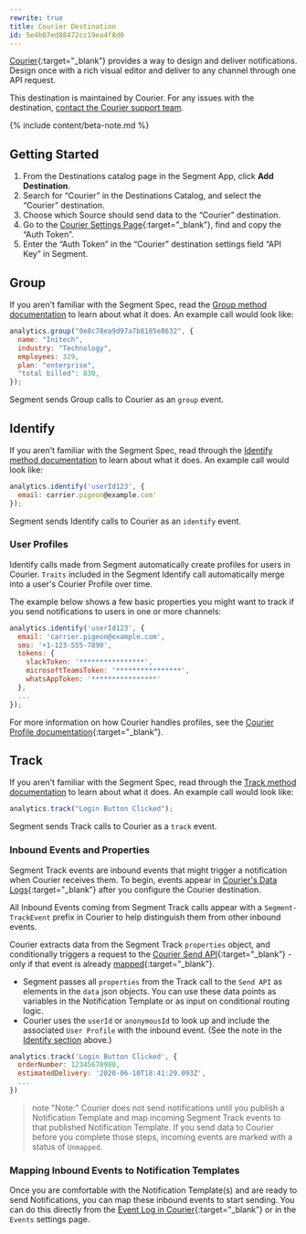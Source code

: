 ```yaml
---
rewrite: true
title: Courier Destination
id: 5e4b07ed88472cc19ea4f8d0
---
```


[Courier](https://courier.com?utm_source=segmentio&utm_medium=docs&utm_campaign=partners){:target="_blank”} provides a way to design and deliver notifications. Design once with a rich visual editor and deliver to any channel through one API request.

This destination is maintained by Courier. For any issues with the destination, [contact the Courier support team](mailto:support@courier.com).

{% include content/beta-note.md %}

## Getting Started

1. From the Destinations catalog page in the Segment App, click **Add Destination**.
2. Search for “Courier” in the Destinations Catalog, and select the “Courier” destination.
3. Choose which Source should send data to the “Courier” destination.
4. Go to the [Courier Settings Page](https://app.courier.com/settings){:target="_blank”}, find and copy the “Auth Token”.
5. Enter the “Auth Token” in the “Courier” destination settings field “API Key” in Segment.

## Group

If you aren't familiar with the Segment Spec, read the [Group method documentation](/docs/connections/spec/group/) to learn about what it does. An example call would look like:

```js
analytics.group("0e8c78ea9d97a7b8185e8632", {
  name: "Initech",
  industry: "Technology",
  employees: 329,
  plan: "enterprise",
  "total billed": 830,
});
```

Segment sends Group calls to Courier as an `group` event.

## Identify

If you aren't familiar with the Segment Spec, read through the [Identify method documentation](/docs/connections/spec/identify/) to learn about what it does. An example call would look like:

```js
analytics.identify('userId123', {
  email: carrier.pigeon@example.com'
});
```

Segment sends Identify calls to Courier as an `identify` event.

### User Profiles

Identify calls made from Segment automatically create profiles for users in Courier. `Traits` included in the Segment Identify call automatically merge into a user's Courier Profile over time.

The example below shows a few basic properties you might want to track if you send notifications to users in one or more channels:

```js
analytics.identify('userId123', {
  email: 'carrier.pigeon@example.com',
  sms: '+1-123-555-7890',
  tokens: {
    slackToken: '****************',
    microsoftTeamsToken: '****************',
    whatsAppToken: '****************'
  },
  ...
});
```

For more information on how Courier handles profiles, see the [Courier Profile documentation](https://docs.courier.com/reference/profiles-api?utm_source=segmentio&utm_medium=docs&utm_campaign=partners){:target="_blank”}.

## Track

If you aren't familiar with the Segment Spec, read through the [Track method documentation](/docs/connections/spec/track/) to learn about what it does. An example call would look like:

```js
analytics.track("Login Button Clicked");
```

Segment sends Track calls to Courier as a `track` event.

### Inbound Events and Properties

Segment Track events are inbound events that might trigger a notification when Courier receives them. To begin, events appear in [Courier's Data Logs](https://app.courier.com/data/messages?utm_source=segmentio&utm_medium=docs&utm_campaign=partners){:target="_blank”} after you configure the Courier destination.

All Inbound Events coming from Segment Track calls appear with a `Segment-TrackEvent` prefix in Courier to help distinguish them from other inbound events.

Courier extracts data from the Segment Track `properties` object, and conditionally triggers a request to the [Courier Send API](https://www.courier.com/docs/reference/send/message/){:target="_blank”} - only if that event is already [mapped](https://help.courier.com/en/articles/4202416-how-to-create-and-map-event-triggers-for-your-notifications){:target="_blank”}.

- Segment passes all `properties` from the Track call to the `Send API` as elements in the `data` json objects. You can use these data points as variables in the Notification Template or as input on conditional routing logic.
- Courier uses the `userId` or `anonymousId` to look up and include the associated `User Profile` with the inbound event. (See the note in the [Identify section](#identify) above.)

```js
analytics.track('Login Button Clicked', {
  orderNumber: 12345678980,
  estimatedDelivery: '2020-06-10T18:41:29.093Z',
  ...
})
```

> note "Note:"
> Courier does not send notifications until you publish a Notification Template and map incoming Segment Track events to that published Notification Template. If you send data to Courier before you complete those steps, incoming events are marked with a status of `Unmapped`.

### Mapping Inbound Events to Notification Templates

Once you are comfortable with the Notification Template(s) and are ready to send Notifications, you can map these inbound events to start sending. You can do this directly from the [Event Log in Courier](https://app.courier.com/data/messages?utm_source=segmentio&utm_medium=docs&utm_campaign=partners){:target="_blank”} or in the `Events` settings page.
